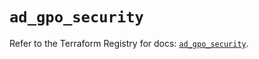 # `ad_gpo_security`

Refer to the Terraform Registry for docs: [`ad_gpo_security`](https://registry.terraform.io/providers/hashicorp/ad/0.4.4/docs/resources/gpo_security).
